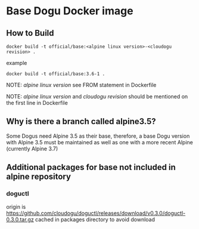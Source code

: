 # Base Dogu Docker image

## How to Build

    docker build -t official/base:<alpine linux version>-<cloudogu revision> .

example

    docker build -t official/base:3.6-1 .


NOTE: _alpine linux version_ see FROM statement in Dockerfile

NOTE: _alpine linux version_ and _cloudogu revision_ should be mentioned on the first line in Dockerfile

## Why is there a branch called alpine3.5?

Some Dogus need Alpine 3.5 as their base, therefore, a base Dogu version with Alpine 3.5 must be maintained as well as one with a more recent Alpine (currently Alpine 3.7)

## Additional packages for base not included in alpine repository

### doguctl

origin is https://github.com/cloudogu/doguctl/releases/download/v0.3.0/doguctl-0.3.0.tar.gz
cached in packages directory to avoid download
